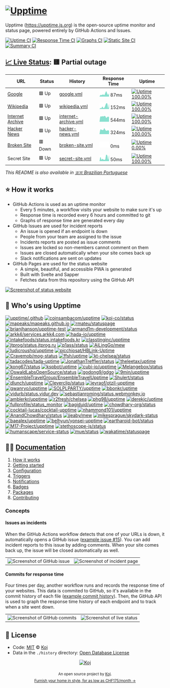 # [![Upptime](https://raw.githubusercontent.com/upptime/upptime.js.org/master/static/img/logo.svg)](https://upptime.js.org)

<!--start: description-->

Upptime (https://upptime.js.org) is the open-source uptime monitor and status page, powered entirely by GitHub Actions and Issues.

<!--end: description-->

[![Uptime CI](https://github.com/koj-co/upptime/workflows/Uptime%20CI/badge.svg)](https://github.com/koj-co/upptime/actions?query=workflow%3A%22Uptime+CI%22)
[![Response Time CI](https://github.com/koj-co/upptime/workflows/Response%20Time%20CI/badge.svg)](https://github.com/koj-co/upptime/actions?query=workflow%3A%22Response+Time+CI%22)
[![Graphs CI](https://github.com/koj-co/upptime/workflows/Graphs%20CI/badge.svg)](https://github.com/koj-co/upptime/actions?query=workflow%3A%22Graphs+CI%22)
[![Static Site CI](https://github.com/koj-co/upptime/workflows/Static%20Site%20CI/badge.svg)](https://github.com/koj-co/upptime/actions?query=workflow%3A%22Static+Site+CI%22)
[![Summary CI](https://github.com/koj-co/upptime/workflows/Summary%20CI/badge.svg)](https://github.com/koj-co/upptime/actions?query=workflow%3A%22Summary+CI%22)

## [📈 Live Status](https://demo.upptime.js.org): <!--live status--> **🟨 Partial outage**

<!--start: status pages-->
<!-- This summary is generated by Upptime (https://github.com/upptime/upptime) -->
<!-- Do not edit this manually, your changes will be overwritten -->

| URL                                             | Status  | History                                                                                                | Response Time                                                                         | Uptime                                                                                                                                                                                                                     |
| ----------------------------------------------- | ------- | ------------------------------------------------------------------------------------------------------ | ------------------------------------------------------------------------------------- | -------------------------------------------------------------------------------------------------------------------------------------------------------------------------------------------------------------------------- |
| [Google](https://www.google.com)                | 🟩 Up   | [google.yml](https://github.com/upptime/upptime/commits/master/history/google.yml)                     | <img alt="Response time graph" src="./graphs/google.png" height="20"> 87ms            | [![Uptime 100.00%](https://img.shields.io/endpoint?url=https%3A%2F%2Fraw.githubusercontent.com%2Fupptime%2Fupptime%2Fmaster%2Fapi%2Fgoogle%2Fuptime.json)](https://demo.upptime.js.org/history/google)                     |
| [Wikipedia](https://en.wikipedia.org)           | 🟩 Up   | [wikipedia.yml](https://github.com/upptime/upptime/commits/master/history/wikipedia.yml)               | <img alt="Response time graph" src="./graphs/wikipedia.png" height="20"> 152ms        | [![Uptime 100.00%](https://img.shields.io/endpoint?url=https%3A%2F%2Fraw.githubusercontent.com%2Fupptime%2Fupptime%2Fmaster%2Fapi%2Fwikipedia%2Fuptime.json)](https://demo.upptime.js.org/history/wikipedia)               |
| [Internet Archive](https://archive.org)         | 🟩 Up   | [internet-archive.yml](https://github.com/upptime/upptime/commits/master/history/internet-archive.yml) | <img alt="Response time graph" src="./graphs/internet-archive.png" height="20"> 544ms | [![Uptime 100.00%](https://img.shields.io/endpoint?url=https%3A%2F%2Fraw.githubusercontent.com%2Fupptime%2Fupptime%2Fmaster%2Fapi%2Finternet-archive%2Fuptime.json)](https://demo.upptime.js.org/history/internet-archive) |
| [Hacker News](https://news.ycombinator.com)     | 🟩 Up   | [hacker-news.yml](https://github.com/upptime/upptime/commits/master/history/hacker-news.yml)           | <img alt="Response time graph" src="./graphs/hacker-news.png" height="20"> 324ms      | [![Uptime 100.00%](https://img.shields.io/endpoint?url=https%3A%2F%2Fraw.githubusercontent.com%2Fupptime%2Fupptime%2Fmaster%2Fapi%2Fhacker-news%2Fuptime.json)](https://demo.upptime.js.org/history/hacker-news)           |
| [Broken Site](https://thissitedoesnotexist.com) | 🟥 Down | [broken-site.yml](https://github.com/upptime/upptime/commits/master/history/broken-site.yml)           | <img alt="Response time graph" src="./graphs/broken-site.png" height="20"> 0ms        | [![Uptime 0.00%](https://img.shields.io/endpoint?url=https%3A%2F%2Fraw.githubusercontent.com%2Fupptime%2Fupptime%2Fmaster%2Fapi%2Fbroken-site%2Fuptime.json)](https://demo.upptime.js.org/history/broken-site)             |
| Secret Site                                     | 🟩 Up   | [secret-site.yml](https://github.com/upptime/upptime/commits/master/history/secret-site.yml)           | <img alt="Response time graph" src="./graphs/secret-site.png" height="20"> 50ms       | [![Uptime 100.00%](https://img.shields.io/endpoint?url=https%3A%2F%2Fraw.githubusercontent.com%2Fupptime%2Fupptime%2Fmaster%2Fapi%2Fsecret-site%2Fuptime.json)](https://demo.upptime.js.org/history/secret-site)           |

<!--end: status pages-->

<!--start: docs-->

_This README is also available in [🇧🇷 Brazilian Portuguese](./README.pt-br.md)_

## ⭐ How it works

- GitHub Actions is used as an uptime monitor
  - Every 5 minutes, a workflow visits your website to make sure it's up
  - Response time is recorded every 6 hours and committed to git
  - Graphs of response time are generated every day
- GitHub Issues are used for incident reports
  - An issue is opened if an endpoint is down
  - People from your team are assigned to the issue
  - Incidents reports are posted as issue comments
  - Issues are locked so non-members cannot comment on them
  - Issues are closed automatically when your site comes back up
  - Slack notifications are sent on updates
- GitHub Pages are used for the status website
  - A simple, beautiful, and accessible PWA is generated
  - Built with Svelte and Sapper
  - Fetches data from this repository using the GitHub API

[![Screenshot of status website](https://raw.githubusercontent.com/upptime/upptime.js.org/master/static/img/screenshot-status.png)](https://upptime.js.org)

## 💝 Who's using Upptime

<!-- start: readme-repos-list -->
<!-- This list is auto-generated using koj-co/readme-repos-list -->
<!-- Do not edit this list manually, your changes will be overwritten -->
[![upptime/.github](https://images.weserv.nl/?url=avatars0.githubusercontent.com%2Fu%2F72692977%3Fv%3D4&h=50&w=50&fit=cover&mask=circle&maxage=7d)](https://upptime.js.org)
[![coinsambacom/upptime](https://images.weserv.nl/?url=avatars2.githubusercontent.com%2Fu%2F69856662%3Fv%3D4&h=50&w=50&fit=cover&mask=circle&maxage=7d)](https://status.coinsamba.com)
[![koj-co/status](https://images.weserv.nl/?url=avatars3.githubusercontent.com%2Fu%2F65495851%3Fv%3D4&h=50&w=50&fit=cover&mask=circle&maxage=7d)](https://status.koj.co)
[![mapeaks/mapeaks.github.io](https://images.weserv.nl/?url=avatars2.githubusercontent.com%2Fu%2F63757001%3Fv%3D4&h=50&w=50&fit=cover&mask=circle&maxage=7d)](https://mapeaks.github.io)
[![rmateu/statuspage](https://images.weserv.nl/?url=avatars2.githubusercontent.com%2Fu%2F879149%3Fv%3D4&h=50&w=50&fit=cover&mask=circle&maxage=7d)](https://status.mateu.me)
[![brianjhanson/upptime-test](https://images.weserv.nl/?url=avatars0.githubusercontent.com%2Fu%2F1843073%3Fv%3D4&h=50&w=50&fit=cover&mask=circle&maxage=7d)](https://upptime.brianhanson.net)
[![armand1m-development/status](https://images.weserv.nl/?url=avatars1.githubusercontent.com%2Fu%2F63721165%3Fv%3D4&h=50&w=50&fit=cover&mask=circle&maxage=7d)](https://status.armand1m.dev)
[![arkk4/services.arkk4.com](https://images.weserv.nl/?url=avatars2.githubusercontent.com%2Fu%2F55327209%3Fv%3D4&h=50&w=50&fit=cover&mask=circle&maxage=7d)](https://services.arkk4.com)
[![hada-io/upptime](https://images.weserv.nl/?url=avatars0.githubusercontent.com%2Fu%2F63682122%3Fv%3D4&h=50&w=50&fit=cover&mask=circle&maxage=7d)](https://upptime.hada.io)
[![intakefoods/status.intakefoods.kr](https://images.weserv.nl/?url=avatars0.githubusercontent.com%2Fu%2F15935353%3Fv%3D4&h=50&w=50&fit=cover&mask=circle&maxage=7d)](https://status.intakefoods.kr)
[![classtinginc/upptime](https://images.weserv.nl/?url=avatars3.githubusercontent.com%2Fu%2F25532257%3Fv%3D4&h=50&w=50&fit=cover&mask=circle&maxage=7d)](https://upptime.classting.com)
[![jtprog/status.jtprog.ru](https://images.weserv.nl/?url=avatars1.githubusercontent.com%2Fu%2F8199112%3Fv%3D4&h=50&w=50&fit=cover&mask=circle&maxage=7d)](https://status.jtprog.ru)
[![p1ass/status](https://images.weserv.nl/?url=avatars3.githubusercontent.com%2Fu%2F30015728%3Fv%3D4&h=50&w=50&fit=cover&mask=circle&maxage=7d)](https://status.p1ass.com)
[![AiLingGo/mew](https://images.weserv.nl/?url=avatars1.githubusercontent.com%2Fu%2F63590151%3Fv%3D4&h=50&w=50&fit=cover&mask=circle&maxage=7d)](https://AiLingGo.github.io/mew)
[![ludicroushq/upptime](https://images.weserv.nl/?url=avatars3.githubusercontent.com%2Fu%2F40924967%3Fv%3D4&h=50&w=50&fit=cover&mask=circle&maxage=7d)](https://uptime.ludicroushq.com)
[![picchiosat/HBLink-Uptime](https://images.weserv.nl/?url=avatars3.githubusercontent.com%2Fu%2F8112062%3Fv%3D4&h=50&w=50&fit=cover&mask=circle&maxage=7d)](https://uptime.hblink.it)
[![Cravemob/mog-status](https://images.weserv.nl/?url=avatars0.githubusercontent.com%2Fu%2F3124637%3Fv%3D4&h=50&w=50&fit=cover&mask=circle&maxage=7d)](https://mog-status.elchronicle.io)
[![ffsh/uptime](https://images.weserv.nl/?url=avatars3.githubusercontent.com%2Fu%2F36672151%3Fv%3D4&h=50&w=50&fit=cover&mask=circle&maxage=7d)](https://status.freifunk-suedholstein.de)
[![kt-chelsea/status](https://images.weserv.nl/?url=avatars0.githubusercontent.com%2Fu%2F73645078%3Fv%3D4&h=50&w=50&fit=cover&mask=circle&maxage=7d)](https://kt-chelsea.github.io/status)
[![tadacodes/tada-uptime](https://images.weserv.nl/?url=avatars2.githubusercontent.com%2Fu%2F1444318%3Fv%3D4&h=50&w=50&fit=cover&mask=circle&maxage=7d)](https://tada.wtf)
[![JonathanTreffler/status](https://images.weserv.nl/?url=avatars1.githubusercontent.com%2Fu%2F28999431%3Fv%3D4&h=50&w=50&fit=cover&mask=circle&maxage=7d)](https://JonathanTreffler.github.io/status)
[![theleetax/uptime](https://images.weserv.nl/?url=avatars0.githubusercontent.com%2Fu%2F61379531%3Fv%3D4&h=50&w=50&fit=cover&mask=circle&maxage=7d)](https://status.theleetax.com)
[![kong67/status](https://images.weserv.nl/?url=avatars2.githubusercontent.com%2Fu%2F2015787%3Fv%3D4&h=50&w=50&fit=cover&mask=circle&maxage=7d)](https://upptime.github.io/upptime)
[![kspbot/uptime](https://images.weserv.nl/?url=avatars1.githubusercontent.com%2Fu%2F72540124%3Fv%3D4&h=50&w=50&fit=cover&mask=circle&maxage=7d)](https://status.ksp.wtf)
[![cubi-io/upptime](https://images.weserv.nl/?url=avatars0.githubusercontent.com%2Fu%2F73463162%3Fv%3D4&h=50&w=50&fit=cover&mask=circle&maxage=7d)](https://upptime.cubi.so)
[![Melangebox/status](https://images.weserv.nl/?url=avatars2.githubusercontent.com%2Fu%2F74049849%3Fv%3D4&h=50&w=50&fit=cover&mask=circle&maxage=7d)](https://status.melangebox.com)
[![OswaldLabsOpenSource/status](https://images.weserv.nl/?url=avatars3.githubusercontent.com%2Fu%2F21421587%3Fv%3D4&h=50&w=50&fit=cover&mask=circle&maxage=7d)](https://status.oswaldlabs.com)
[![godong9/gdgo](https://images.weserv.nl/?url=avatars0.githubusercontent.com%2Fu%2F1950670%3Fv%3D4&h=50&w=50&fit=cover&mask=circle&maxage=7d)](https://godong9.github.io/gdgo)
[![9min/upptime](https://images.weserv.nl/?url=avatars1.githubusercontent.com%2Fu%2F12682061%3Fv%3D4&h=50&w=50&fit=cover&mask=circle&maxage=7d)](https://9min.github.io/upptime)
[![EnsembleTravelGroup/EnsembleTravelUpptime](https://images.weserv.nl/?url=avatars1.githubusercontent.com%2Fu%2F6980232%3Fv%3D4&h=50&w=50&fit=cover&mask=circle&maxage=7d)](https://status.ensembletravel.com)
[![Shulert/status](https://images.weserv.nl/?url=avatars1.githubusercontent.com%2Fu%2F73318797%3Fv%3D4&h=50&w=50&fit=cover&mask=circle&maxage=7d)](https://status.shulert.com)
[![dlunch/upptime](https://images.weserv.nl/?url=avatars1.githubusercontent.com%2Fu%2F1371509%3Fv%3D4&h=50&w=50&fit=cover&mask=circle&maxage=7d)](https://upptime.dlunch.net/)
[![Cleverclip/status](https://images.weserv.nl/?url=avatars1.githubusercontent.com%2Fu%2F60980904%3Fv%3D4&h=50&w=50&fit=cover&mask=circle&maxage=7d)](https://cleverclip.github.io/status/)
[![jeyraof/otzil-upptime](https://images.weserv.nl/?url=avatars0.githubusercontent.com%2Fu%2F2032880%3Fv%3D4&h=50&w=50&fit=cover&mask=circle&maxage=7d)](https://status.otzil.com)
[![gwanryo/upptime](https://images.weserv.nl/?url=avatars0.githubusercontent.com%2Fu%2F9062624%3Fv%3D4&h=50&w=50&fit=cover&mask=circle&maxage=7d)](https://status.jmm.kr)
[![SOLPLPARTY/upptime](https://images.weserv.nl/?url=avatars2.githubusercontent.com%2Fu%2F37937762%3Fv%3D4&h=50&w=50&fit=cover&mask=circle&maxage=7d)](https://status.solpl.party)
[![bbonkr/uptime](https://images.weserv.nl/?url=avatars0.githubusercontent.com%2Fu%2F3590545%3Fv%3D4&h=50&w=50&fit=cover&mask=circle&maxage=7d)](https://uptime.bbon.me)
[![vidurb/status.vidur.dev](https://images.weserv.nl/?url=avatars0.githubusercontent.com%2Fu%2F7872957%3Fv%3D4&h=50&w=50&fit=cover&mask=circle&maxage=7d)](https://status.vidur.dev)
[![sebastianroming/status.webmonkey.io](https://images.weserv.nl/?url=avatars3.githubusercontent.com%2Fu%2F200112%3Fv%3D4&h=50&w=50&fit=cover&mask=circle&maxage=7d)](https://status.webmonkey.io)
[![amblerkr/upptime](https://images.weserv.nl/?url=avatars3.githubusercontent.com%2Fu%2F67187038%3Fv%3D4&h=50&w=50&fit=cover&mask=circle&maxage=7d)](https://status.ambler.kr/)
[![r2fresh/chelsea](https://images.weserv.nl/?url=avatars2.githubusercontent.com%2Fu%2F329343%3Fv%3D4&h=50&w=50&fit=cover&mask=circle&maxage=7d)](https://r2fresh.github.io/chelsea)
[![phg98/upptime](https://images.weserv.nl/?url=avatars1.githubusercontent.com%2Fu%2F12092302%3Fv%3D4&h=50&w=50&fit=cover&mask=circle&maxage=7d)](https://demo.upptime.js.org)
[![derekjc/uptime](https://images.weserv.nl/?url=avatars1.githubusercontent.com%2Fu%2F6804504%3Fv%3D4&h=50&w=50&fit=cover&mask=circle&maxage=7d)](https://derekjc.github.io/uptime)
[![fullprofile/status_monitor](https://images.weserv.nl/?url=avatars2.githubusercontent.com%2Fu%2F20567415%3Fv%3D4&h=50&w=50&fit=cover&mask=circle&maxage=7d)](http://status.waypath.io)
[![bagiduid/uptime](https://images.weserv.nl/?url=avatars2.githubusercontent.com%2Fu%2F72654797%3Fv%3D4&h=50&w=50&fit=cover&mask=circle&maxage=7d)](https://status.bagidu.id)
[![chowdhary-org/status](https://images.weserv.nl/?url=avatars0.githubusercontent.com%2Fu%2F68894094%3Fv%3D4&h=50&w=50&fit=cover&mask=circle&maxage=7d)](https://chowdhary-org.github.io/status/)
[![cocktail-lucas/cocktail-upptime](https://images.weserv.nl/?url=avatars1.githubusercontent.com%2Fu%2F68220332%3Fv%3D4&h=50&w=50&fit=cover&mask=circle&maxage=7d)](https://uptime.cocktailfunding.io)
[![nhammond101/upptime](https://images.weserv.nl/?url=avatars3.githubusercontent.com%2Fu%2F456479%3Fv%3D4&h=50&w=50&fit=cover&mask=circle&maxage=7d)](https://status.happypengu.in)
[![AnandChowdhary/status](https://images.weserv.nl/?url=avatars3.githubusercontent.com%2Fu%2F2841780%3Fv%3D4&h=50&w=50&fit=cover&mask=circle&maxage=7d)](https://anandchowdhary.github.io/status/)
[![jjeaby/mew](https://images.weserv.nl/?url=avatars1.githubusercontent.com%2Fu%2F32763196%3Fv%3D4&h=50&w=50&fit=cover&mask=circle&maxage=7d)](https://jjeaby.github.io/mew)
[![mikesprague/skydark-status](https://images.weserv.nl/?url=avatars3.githubusercontent.com%2Fu%2F560705%3Fv%3D4&h=50&w=50&fit=cover&mask=circle&maxage=7d)](https://status.skydark.app/)
[![baealex/upptime](https://images.weserv.nl/?url=avatars1.githubusercontent.com%2Fu%2F35596687%3Fv%3D4&h=50&w=50&fit=cover&mask=circle&maxage=7d)](https://status.blex.me)
[![belhyun/yonsei-upptime](https://images.weserv.nl/?url=avatars3.githubusercontent.com%2Fu%2F895026%3Fv%3D4&h=50&w=50&fit=cover&mask=circle&maxage=7d)](https://belhyun.github.io/yonsei-upptime)
[![eartharoid-bot/status](https://images.weserv.nl/?url=avatars3.githubusercontent.com%2Fu%2F73784129%3Fv%3D4&h=50&w=50&fit=cover&mask=circle&maxage=7d)](https://status.eartharoid.me)
[![M17-Project/upptime](https://images.weserv.nl/?url=avatars3.githubusercontent.com%2Fu%2F70443931%3Fv%3D4&h=50&w=50&fit=cover&mask=circle&maxage=7d)](https://uptime.m17.link)
[![stethoscope-js/status](https://images.weserv.nl/?url=avatars3.githubusercontent.com%2Fu%2F71249357%3Fv%3D4&h=50&w=50&fit=cover&mask=circle&maxage=7d)](https://stethoscope-js.github.io/status/)
[![humanscape/service-status](https://images.weserv.nl/?url=avatars0.githubusercontent.com%2Fu%2F38031863%3Fv%3D4&h=50&w=50&fit=cover&mask=circle&maxage=7d)](https://status.humanscape.io)
[![mue/status](https://images.weserv.nl/?url=avatars2.githubusercontent.com%2Fu%2F58658585%3Fv%3D4&h=50&w=50&fit=cover&mask=circle&maxage=7d)](https://status.muetab.com)
[![wakatime/statuspage](https://images.weserv.nl/?url=avatars1.githubusercontent.com%2Fu%2F4814844%3Fv%3D4&h=50&w=50&fit=cover&mask=circle&maxage=7d)](https://status.wakatime.com)
<!-- end: readme-repos-list -->

## 👩‍💻 [Documentation](https://upptime.js.org)

1. [How it works](https://upptime.js.org/docs)
1. [Getting started](https://upptime.js.org/docs/get-started)
1. [Configuration](https://upptime.js.org/docs/configuration)
1. [Triggers](https://upptime.js.org/docs/triggers)
1. [Notifications](https://upptime.js.org/docs/notifications)
1. [Badges](https://upptime.js.org/docs/badges)
1. [Packages](https://upptime.js.org/docs/packages)
1. [Contributing](https://upptime.js.org/docs/contributing)

### Concepts

#### Issues as incidents

When the GitHub Actions workflow detects that one of your URLs is down, it automatically opens a GitHub issue ([example issue #15](https://github.com/koj-co/upptime/issues/15)). You can add incident reports to this issue by adding comments. When your site comes back up, the issue will be closed automatically as well.

<table>
  <tr>
    <td>
      <img alt="Screenshot of GitHub issue" src="https://raw.githubusercontent.com/upptime/upptime.js.org/master/static/img/screenshot-issue.png">
    </td>
    <td>
      <img alt="Screenshot of incident page" src="https://raw.githubusercontent.com/upptime/upptime.js.org/master/static/img/screenshot-incident.png">
    </td>
  </tr>
</table>

#### Commits for response time

Four times per day, another workflow runs and records the response time of your websites. This data is commited to GitHub, so it's available in the commit history of each file ([example commit history](https://github.com/koj-co/upptime/commits/master/history/wikipedia.yml)). Then, the GitHub API is used to graph the response time history of each endpoint and to track when a site went down.

<table>
  <tr>
    <td>
      <img alt="Screenshot of GitHub commits" src="https://raw.githubusercontent.com/upptime/upptime.js.org/master/static/img/screenshot-history.png">
    </td>
    <td>
      <img alt="Screenshot of live status" src="https://raw.githubusercontent.com/upptime/upptime.js.org/master/static/img/screenshot-live-status.png">
    </td>
  </tr>
</table>
<!--end: docs-->

## 📄 License

- Code: [MIT](./LICENSE) © [Koj](https://koj.co)
- Data in the `./history` directory: [Open Database License](https://opendatacommons.org/licenses/odbl/1-0/)

<!--start: logo-->
<p align="center">
  <a href="https://koj.co">
    <img width="44" alt="Koj" src="https://kojcdn.com/v1598284251/website-v2/koj-github-footer_m089ze.svg">
  </a>
</p>
<p align="center">
  <sub>An open source project by <a href="https://koj.co">Koj</a>. <br> <a href="https://koj.co">Furnish your home in style, for as low as CHF175/month →</a></sub>
</p>
<!--end: logo-->
